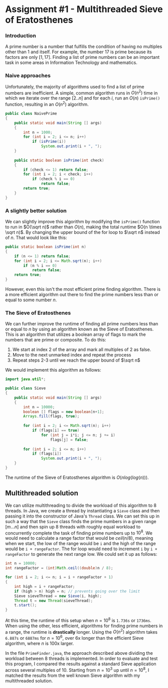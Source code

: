 # Assignment #1 - Multithreaded Sieve of Eratosthenes

### Introduction
A prime number is a number that fulfills the condition of having no multiples other than 1 and itself. For example, the number $17$ is prime because its factors are only $[1, 17]$. Finding a list of prime numbers can be an important task in some areas in Information Technology and mathematics. 

### Naive approaches
Unfortunately, the majority of algorithms used to find a list of prime numbers are inefficient. A simple, common algorithm runs in $O(n^2)$ time in which we iterate over the range $[2 .. n]$ and for each $i$, run an $O(n)$ `isPrime()` function, resulting in an $O(n^2)$ algorithm. 
```java
public class NaivePrime
{
	public static void main(String [] args)
	{
		int n = 1000;
		for (int i = 2; i <= n; i++)
			if (isPrime(i))
				System.out.print(i + ", ");
	}
	
	public static boolean isPrime(int check)
	{
		if (check <= 1) return false;
		for (int i = 2; i < check; i++)
			if (check % i == 0)
				return false;
		return true;
	}
}
```

### A slightly better solution
We can slightly improve this algorithm by modifying the `isPrime()` function to run in $O(\sqrt n)$ rather than $O(n)$, making the total runtime $O(n \times \sqrt n)$. By changing the upper bound of the for loop to $\sqrt n$ instead of $n$. That would look like this:
```java
public static boolean isPrime(int n)
{
	if (n <= 1) return false;
	for (int i = 2; i <= Math.sqrt(n); i++)
		if (n % i == 0)
			return false;
	return true;
}
```
However, even this isn't the most efficient prime finding algorithm. There is a more efficient algorithm out there to find the prime numbers less than or equal to some number $n$. 

### The Sieve of Eratosthenes
We can further improve the runtime of finding all prime numbers less than or equal to $n$ by using an algorithm known as the Sieve of Eratosthenes. This is an algorithm that utilizes a boolean array of flags to mark the numbers that are prime or composite. To do this:
1) We start at index 2 of the array and mark all multiples of 2 as false. 
2) Move to the next unmarked  index and repeat the process
3) Repeat steps 2-3 until we reach the upper bound of $\sqrt n$

We would implement this algorithm as follows:
```java
import java.util*;

public class Sieve
{
	public static void main(String [] args)
	{
		int n = 10000;
		boolean [] flags = new boolean[n+1];
		Arrays.fill(flags, true);
		
		for (int i = 2; i <= Math.sqrt(n); i++)
			if (flags[i] == true)
				for (int j = i*i; j <= n; j += i)
					flags[j] = false;
		
		for (int i = 2; i <= n; i++)
			if (flags[i])
				System.out.print(i + ", ");	
	}
} 
```
The runtime of the Sieve of Eratosthenes algorithm is $O(nlog(log(n)))$.

## Multithreaded solution
We can utilize multithreading to divide the workload of this algorithm to 8 threads. In Java, we create a thread by instantiating a `Sieve` class and then passing it into the constructor of Java's `Thread` class. We can set this up in such a way that the `Sieve` class finds the prime numbers in a given range $[m...n]$ and then spin up 8 threads with roughly equal workload to concurrently complete the task of finding prime numbers up to $10^8$. We would need to calculate a range factor that would be $ceil(n / 8)$, meaning when we start, the low of the range would be `i` and the high of the range would be `i + rangeFactor`. The for loop would need to increment `i` by `i + rangeFactor` to generate the next range low. We could set it up as follows:
```java
int n = 10000;
int rangeFactor = (int)Math.ceil((double)n / 8);

for (int i = 2; i <= n; i = i + rangeFactor + 1)
{
	int high = i + rangeFactor;
	if (high > n) high = n; // prevents going over the limit
	Sieve sieveThread = new Sieve(i, high);
	Thread t = new Thread(sieveThread);
	t.start();
}
```
At this time, the runtime of this setup when $n = 10^8$ is `1.736s` or `1736ms`. When using the other, less efficient, algorithms for finding prime numbers in a range, the runtime is **drastically** longer. Using the $O(n^2)$ algorithm takes `6.887s` or `6887ms` for $n = 10^6$, over 6x longer than the efficient Sieve algorithm, where $n$ is 100x larger. 

In the file `PrimeFinder.java`, the approach described above dividing the workload between 8 threads is implemented. In order to evaluate and test this program, I compared the results against a standard Sieve application across several multiples of 10. Starting from $n = 10^3$ up until $n = 10^8$, I matched the results from the well known Sieve algorithm with my multithreaded solution. 